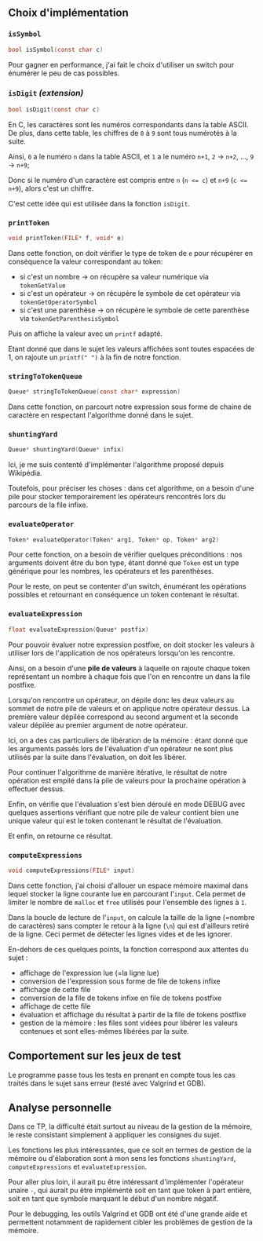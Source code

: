 ## Choix d'implémentation

### `isSymbol`
```c
bool isSymbol(const char c)
```

Pour gagner en performance, j'ai fait le choix d'utiliser un switch pour énumérer le peu de cas possibles.

### `isDigit` _(extension)_
```c
bool isDigit(const char c)
```

En C, les caractères sont les numéros correspondants dans la table ASCII.
De plus, dans cette table, les chiffres de `0` à `9` sont tous numérotés à la suite.

Ainsi, `0` a le numéro `n` dans la table ASCII, et `1` a le numéro `n+1`, `2` -> `n+2`, ..., `9` -> `n+9`;

Donc si le numéro d'un caractère est compris entre `n` (`n <= c`) et `n+9` (`c <= n+9`), alors c'est un chiffre.

C'est cette idée qui est utilisée dans la fonction `isDigit`.

### `printToken`
```c
void printToken(FILE* f, void* e)
```

Dans cette fonction, on doit vérifier le type de token de `e` pour récupérer en conséquence la valeur correspondant au token:
- si c'est un nombre -> on récupère sa valeur numérique via `tokenGetValue`
- si c'est un opérateur -> on récupère le symbole de cet opérateur via `tokenGetOperatorSymbol`
- si c'est une parenthèse -> on récupère le symbole de cette parenthèse via `tokenGetParenthesisSymbol`

Puis on affiche la valeur avec un `printf` adapté.

Etant donné que dans le sujet les valeurs affichées sont toutes espacées de 1, on rajoute un `printf(" ")` à la fin de notre fonction.

### `stringToTokenQueue`
```c
Queue* stringToTokenQueue(const char* expression)
```

Dans cette fonction, on parcourt notre expression sous forme de chaine de caractère en respectant l'algorithme donné dans le sujet.

### `shuntingYard`
```c
Queue* shuntingYard(Queue* infix)
```

Ici, je me suis contenté d'implémenter l'algorithme proposé depuis Wikipédia.

Toutefois, pour préciser les choses : dans cet algorithme, on a besoin d'une pile pour stocker temporairement les opérateurs rencontrés lors du parcours de la file infixe.

### `evaluateOperator`
```c
Token* evaluateOperator(Token* arg1, Token* op, Token* arg2)
```

Pour cette fonction, on a besoin de vérifier quelques préconditions :
nos arguments doivent être du bon type, étant donné que `Token` est un type générique pour les nombres, les opérateurs et les parenthèses.

Pour le reste, on peut se contenter d'un switch, énumérant les opérations possibles et retournant en conséquence un token contenant le résultat.

### `evaluateExpression`
```c
float evaluateExpression(Queue* postfix)
```

Pour pouvoir évaluer notre expression postfixe, on doit stocker les valeurs à utiliser lors de l'application de nos opérateurs lorsqu'on les rencontre.

Ainsi, on a besoin d'une **pile de valeurs** à laquelle on rajoute chaque token représentant un nombre à chaque fois que l'on en rencontre un dans la file postfixe.

Lorsqu'on rencontre un opérateur, on dépile donc les deux valeurs au sommet de notre pile de valeurs et on applique notre opérateur dessus.
La première valeur dépilée correspond au second argument et la seconde valeur dépilée au premier argument de notre opérateur.

Ici, on a des cas particuliers de libération de la mémoire : étant donné que les arguments passés lors de l'évaluation d'un opérateur ne sont plus utilisés par la suite dans l'évaluation, on doit les libérer.

Pour continuer l'algorithme de manière itérative, le résultat de notre opération est empilé dans la pile de valeurs pour la prochaine opération à effectuer dessus.

Enfin, on vérifie que l'évaluation s'est bien déroulé en mode DEBUG avec quelques assertions vérifiant que notre pile de valeur contient bien une unique valeur qui est le token contenant le résultat de l'évaluation.

Et enfin, on retourne ce résultat.

### `computeExpressions`
```c
void computeExpressions(FILE* input)
```

Dans cette fonction, j'ai choisi d'allouer un espace mémoire maximal dans lequel stocker la ligne courante lue en parcourant l'`input`.
Cela permet de limiter le nombre de `malloc` et `free` utilisés pour l'ensemble des lignes à `1`.

Dans la boucle de lecture de l'`input`, on calcule la taille de la ligne (=nombre de caractères) sans compter le retour à la ligne (`\n`) qui est d'ailleurs retiré de la ligne.
Ceci permet de détecter les lignes vides et de les ignorer.

En-dehors de ces quelques points, la fonction correspond aux attentes du sujet :
- affichage de l'expression lue (=la ligne lue)
- conversion de l'expression sous forme de file de tokens infixe
- affichage de cette file
- conversion de la file de tokens infixe en file de tokens postfixe
- affichage de cette file
- évaluation et affichage du résultat à partir de la file de tokens postfixe
- gestion de la mémoire : les files sont vidées pour libérer les valeurs contenues et sont elles-mêmes libérées par la suite.

## Comportement sur les jeux de test

Le programme passe tous les tests en prenant en compte tous les cas traités dans le sujet sans erreur (testé avec Valgrind et GDB).

## Analyse personnelle

Dans ce TP, la difficulté était surtout au niveau de la gestion de la mémoire, le reste consistant simplement à appliquer les consignes du sujet.

Les fonctions les plus intéressantes, que ce soit en termes de gestion de la mémoire ou d'élaboration sont à mon sens les fonctions `shuntingYard`, `computeExpressions` et `evaluateExpression`.

Pour aller plus loin, il aurait pu être intéressant d'implémenter l'opérateur unaire `-`, qui aurait pu être implémenté soit en tant que token à part entière, soit en tant que symbole marquant le début d'un nombre négatif.

Pour le debugging, les outils Valgrind et GDB ont été d'une grande aide et permettent notamment de rapidement cibler les problèmes de gestion de la mémoire.